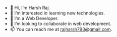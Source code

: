 - 👋 Hi, I’m Harsh Raj.
- 👀 I’m interested in learning new technologies.
- 🌱 I’m a Web Developer.
- 💞️ I’m looking to collaborate in web development.
- 📫 You can reach me at rajharsh793@gmail.com.

<!---
RajHarsh27/RajHarsh27 is a ✨ special ✨ repository because its `README.md` (this file) appears on your GitHub profile.
You can click the Preview link to take a look at your changes.
--->
